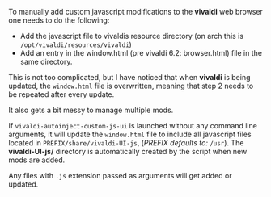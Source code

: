 
To manually add custom javascript modifications to
the **vivaldi** web browser one needs to do the
following:

- Add the javascript file to vivaldis resource directory (on arch this is `/opt/vivaldi/resources/vivaldi`)
- Add an entry in the window.html (pre vivaldi 6.2: browser.html) file in the same directory.

This is not too complicated, but I have noticed
that when **vivaldi** is being updated, the
`window.html` file is overwritten, meaning that
step 2 needs to be repeated after every update.  

It also gets a bit messy to manage multiple mods.  

If `vivaldi-autoinject-custom-js-ui` is launched
without any command line arguments, it will update
the `window.html` file to include all javascript
files located in `PREFIX/share/vivaldi-UI-js`,
(*PREFIX defaults to:* `/usr`). The
**vivaldi-UI-js/** directory is automatically
created by the script when new mods are added.

Any files with `.js` extension passed as arguments
will get added or updated.  

